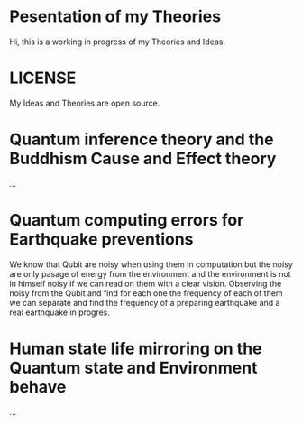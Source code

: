 # Pesentation of my Theories
Hi, this is a working in progress of my Theories and Ideas.

# LICENSE
My Ideas and Theories are open source.

# Quantum inference theory and the Buddhism Cause and Effect theory
...

# Quantum computing errors for Earthquake preventions
We know that Qubit are noisy when using them in computation but the noisy are only pasage of energy from the environment and the environment is not in himself noisy if we can read on them with a clear vision.
Observing the noisy from the Qubit and find for each one the frequency of each of them we can separate and find the frequency of a preparing earthquake and a real earthquake in progres.

# Human state life mirroring on the Quantum state and Environment behave
...
